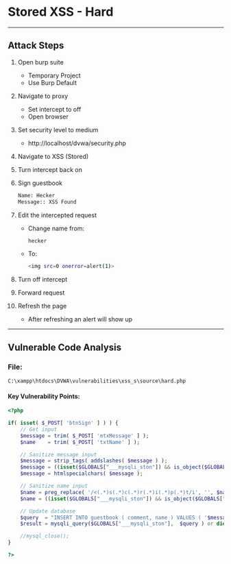 # Stored XSS - Hard 

--- 

## Attack Steps 

1. Open burp suite
    - Temporary Project 
    - Use Burp Default

2. Navigate to proxy
    - Set intercept to off 
    -  Open browser

3. Set security level to medium 
    - http://localhost/dvwa/security.php

4. Navigate to XSS (Stored)

5. Turn intercept back on 

6. Sign guestbook 
    ```bash 
    Name: Hecker 
    Message:: XSS Found
    ```

7. Edit the intercepted request 
    - Change name from:
        ```bash 
        hecker
        ```
    - To:
        ```bash 
        <img src=0 onerror=alert(1)>

8. Turn off intercept 

9. Forward request

10. Refresh the page 

    - After refreshing an alert will show up

---
## Vulnerable Code Analysis 

### File: 
`C:\xampp\htdocs\DVWA\vulnerabilities\xss_s\source\hard.php`

#### Key Vulnerability Points:
```php
<?php

if( isset( $_POST[ 'btnSign' ] ) ) {
	// Get input
	$message = trim( $_POST[ 'mtxMessage' ] );
	$name    = trim( $_POST[ 'txtName' ] );

	// Sanitize message input
	$message = strip_tags( addslashes( $message ) );
	$message = ((isset($GLOBALS["___mysqli_ston"]) && is_object($GLOBALS["___mysqli_ston"])) ? mysqli_real_escape_string($GLOBALS["___mysqli_ston"],  $message ) : ((trigger_error("[MySQLConverterToo] Fix the mysql_escape_string() call! This code does not work.", E_USER_ERROR)) ? "" : ""));
	$message = htmlspecialchars( $message );

	// Sanitize name input
	$name = preg_replace( '/<(.*)s(.*)c(.*)r(.*)i(.*)p(.*)t/i', '', $name );
	$name = ((isset($GLOBALS["___mysqli_ston"]) && is_object($GLOBALS["___mysqli_ston"])) ? mysqli_real_escape_string($GLOBALS["___mysqli_ston"],  $name ) : ((trigger_error("[MySQLConverterToo] Fix the mysql_escape_string() call! This code does not work.", E_USER_ERROR)) ? "" : ""));

	// Update database
	$query  = "INSERT INTO guestbook ( comment, name ) VALUES ( '$message', '$name' );";
	$result = mysqli_query($GLOBALS["___mysqli_ston"],  $query ) or die( '<pre>' . ((is_object($GLOBALS["___mysqli_ston"])) ? mysqli_error($GLOBALS["___mysqli_ston"]) : (($___mysqli_res = mysqli_connect_error()) ? $___mysqli_res : false)) . '</pre>' );

	//mysql_close();
}

?>
```
